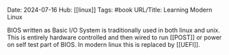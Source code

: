 Date: 2024-07-16
Hub: [[linux]]
Tags: #book
URL/Title: Learning Modern Linux

BIOS written as Basic I/O System is traditionally used in both linux and unix. This is entirely hardware controlled and then wired to run [[POST]] or power on self test part of BIOS. In modern linux this is replaced by [[UEFI]]. 